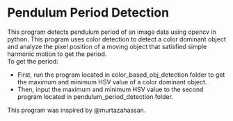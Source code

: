 # Pendulum Period Detection
This program detects pendulum period of an image data using opencv in python. This program uses color detection to detect a color dominant object 
and analyze the pixel position of a moving object that satisfied simple harmonic motion to get the period.
<br> To get the period:
- First, run the program located in color_based_obj_detection folder to get the maximum and minimum HSV value of a color dominant object.
- Then, input the maximum and minimum HSV value to the second program located in pendulum_period_detection folder.
<p> This program was inspired by @murtazahassan. </p>
